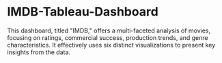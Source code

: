 # IMDB-Tableau-Dashboard
This dashboard, titled "IMDB," offers a multi-faceted analysis of movies, focusing on ratings, commercial success, production trends, and genre characteristics. It effectively uses six distinct visualizations to present key insights from the data.
